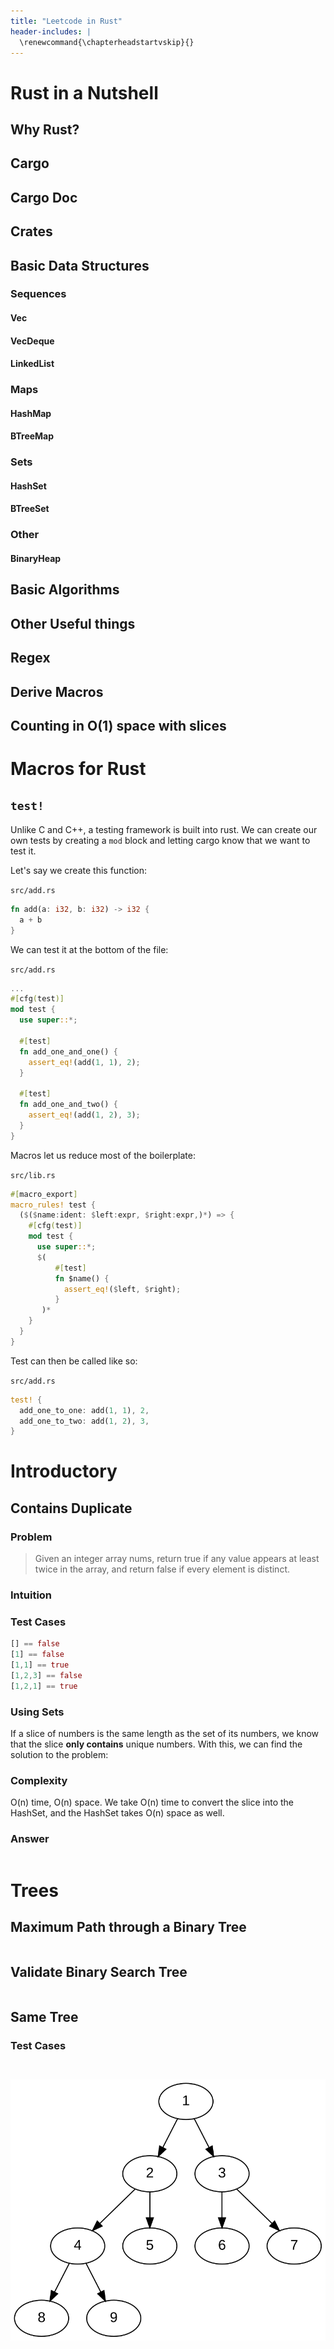 ```yaml
---
title: "Leetcode in Rust"
header-includes: |
  \renewcommand{\chapterheadstartvskip}{}
---
```


# Rust in a Nutshell

## Why Rust?

## Cargo

## Cargo Doc

## Crates

## Basic Data Structures

### Sequences

#### Vec

#### VecDeque

#### LinkedList

### Maps

#### HashMap

#### BTreeMap

### Sets

#### HashSet

#### BTreeSet

### Other

#### BinaryHeap

## Basic Algorithms

## Other Useful things

## Regex

## Derive Macros

## Counting in O(1) space with slices

# Macros for Rust

## `test!`

Unlike C and C++, a testing framework is built into rust. We can create
our own tests by creating a `mod` block and letting cargo know that we
want to test it.

Let's say we create this function:

`src/add.rs`
```rs
fn add(a: i32, b: i32) -> i32 {
  a + b
}
```

We can test it at the bottom of the file:

`src/add.rs`
```rs
...
#[cfg(test)]
mod test {
  use super::*;

  #[test]
  fn add_one_and_one() {
    assert_eq!(add(1, 1), 2);
  }

  #[test]
  fn add_one_and_two() {
    assert_eq!(add(1, 2), 3);
  }
}
```

Macros let us reduce most of the boilerplate:

`src/lib.rs`
```rs
#[macro_export]
macro_rules! test {
  ($($name:ident: $left:expr, $right:expr,)*) => {
    #[cfg(test)]
    mod test {
      use super::*;
      $(
          #[test]
          fn $name() {
            assert_eq!($left, $right);
          }
       )*
    }
  }
}
```

Test can then be called like so:

`src/add.rs`
```rs
test! {
  add_one_to_one: add(1, 1), 2,
  add_one_to_two: add(1, 2), 3,
}
```

# Introductory

## Contains Duplicate

### Problem

> Given an integer array nums, return true if any value appears at least
> twice in the array, and return false if every element is distinct.

### Intuition



### Test Cases

```rs
[] == false
[1] == false
[1,1] == true
[1,2,3] == false
[1,2,1] == true
```

### Using Sets

If a slice of numbers is the same length as the set of its numbers, we
know that the slice **only contains** unique numbers. With this, we can
find the solution to the problem:

### Complexity

O(n) time, O(n) space. We take O(n) time to convert the slice into the
HashSet, and the HashSet takes O(n) space as well.

### Answer

```{.rs include=src/questions/contains_duplicate.rs}
```

# Trees

## Maximum Path through a Binary Tree

```{.rs include=src/questions/binary_tree_maximum_path_sum.rs}
```

## Validate Binary Search Tree

```{.rs include=src/questions/valid_binary_search_tree.rs}
```

## Same Tree

### Test Cases

```{.rs include=src/questions/same_tree.rs startLine=3 endLine=6}
```

```{.rs include=src/questions/same_tree.rs}
```

![](./figures/same_tree/example.svg)

